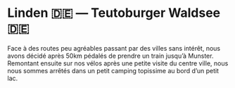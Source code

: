 # Linden :de: — Teutoburger Waldsee :de:

<!-- 78km / 569m+ / 450m- -->

Face à des routes peu agréables passant par des villes sans intérêt, nous avons décidé après 50km pédalés de prendre un train jusqu’à Munster. Remontant ensuite sur nos vélos après une petite visite du centre ville, nous nous sommes arrêtés dans un petit camping topissime au bord d’un petit lac.

